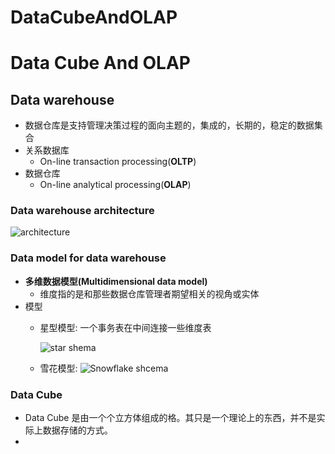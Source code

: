 # DataCubeAndOLAP


# Data Cube And OLAP
<!--more-->
## Data warehouse
- 数据仓库是支持管理决策过程的面向主题的，集成的，长期的，稳定的数据集合
- 关系数据库
  - On-line transaction processing(**OLTP**)
- 数据仓库
  - On-line analytical processing(**OLAP**)

### Data warehouse architecture
![architecture](/images/documents/数据挖掘导论/OLAParchitecture.png)

### Data model for data warehouse
- **多维数据模型(Multidimensional data model)**
  - 维度指的是和那些数据仓库管理者期望相关的视角或实体
- 模型
  - 星型模型: 一个事务表在中间连接一些维度表
  
    ![star shema](/images/documents/数据挖掘导论/starschema.png)
  - 雪花模型:
    ![Snowflake shcema](/images/documents/数据挖掘导论/snowschema.png)


### Data Cube
- Data Cube 是由一个个立方体组成的格。其只是一个理论上的东西，并不是实际上数据存储的方式。
- 
  


